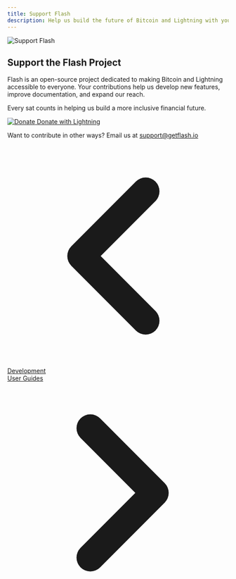 ```yaml
---
title: Support Flash
description: Help us build the future of Bitcoin and Lightning with your contribution to the Flash project.
---
```


<div class="text-center mb-8">
  <img src="/images/badges/webp/contribute.webp" alt="Support Flash" class="mx-auto h-40 mb-4" />
</div>

<div class="text-center mb-12 max-w-2xl mx-auto">
  <h2 class="text-2xl font-bold mb-6">Support the Flash Project</h2>
  
  <p class="mb-6">Flash is an open-source project dedicated to making Bitcoin and Lightning accessible to everyone. Your contributions help us develop new features, improve documentation, and expand our reach.</p>
  
  <p class="mb-10">Every sat counts in helping us build a more inclusive financial future.</p>
  
  <div class="bg-gradient-to-r from-purple-600 to-indigo-600 p-1 rounded-xl shadow-lg hover:shadow-xl transition-all duration-300 max-w-md mx-auto">
    <a href="lightning:flash@getflash.io" class="block bg-zinc-900 hover:bg-zinc-800 transition-colors duration-200 rounded-lg py-5 px-6">
      <div class="flex items-center justify-center">
        <img src="/images/badges/png/Donate.png" alt="Donate" class="h-8 w-8 mr-3" />
        <span class="text-xl font-bold text-white">Donate with Lightning</span>
      </div>
    </a>
  </div>
  
  <p class="mt-8 text-sm text-zinc-500 dark:text-zinc-400">
    Want to contribute in other ways? Email us at <a href="mailto:support@getflash.io" class="text-purple-600 hover:text-purple-500 dark:text-purple-400 dark:hover:text-purple-300">support@getflash.io</a>
  </p>
</div>

<!-- Navigation links -->
<div class="flex justify-between items-center mt-12 pt-4 border-t border-zinc-200 dark:border-zinc-700">
  <div class="w-1/3 text-left">
    <a href="development" class="inline-flex items-center bg-purple-600 hover:bg-purple-700 text-white rounded-md transition-colors px-4 py-2 text-sm font-medium shadow-sm hover:shadow-md">
      <svg xmlns="http://www.w3.org/2000/svg" class="h-6 w-6 mr-2" fill="none" viewBox="0 0 24 24" stroke="currentColor">
        <path stroke-linecap="round" stroke-linejoin="round" stroke-width="3" d="M15 19l-7-7 7-7" />
      </svg>
      Development
    </a>
  </div>
  <div class="w-1/3 text-center">
    <!-- Optional center content -->
  </div>
  <div class="w-1/3 text-right">
    <a href="user-guides" class="inline-flex items-center bg-purple-600 hover:bg-purple-700 text-white rounded-md transition-colors px-4 py-2 text-sm font-medium shadow-sm hover:shadow-md">
      User Guides
      <svg xmlns="http://www.w3.org/2000/svg" class="h-6 w-6 ml-2" fill="none" viewBox="0 0 24 24" stroke="currentColor">
        <path stroke-linecap="round" stroke-linejoin="round" stroke-width="3" d="M9 5l7 7-7 7" />
      </svg>
    </a>
  </div>
</div>
